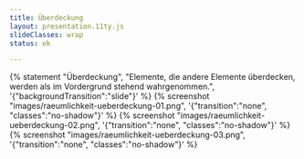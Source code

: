```yaml
---
title: Überdeckung
layout: presentation.11ty.js
slideClasses: wrap
status: ok

---
```




{% statement "Überdeckung", "Elemente, die andere Elemente überdecken, werden als im Vordergrund stehend wahrgenommen.", '{"backgroundTransition":"slide"}' %}
{% screenshot "images/raeumlichkeit-ueberdeckung-01.png", '{"transition":"none", "classes":"no-shadow"}' %}
{% screenshot "images/raeumlichkeit-ueberdeckung-02.png", '{"transition":"none", "classes":"no-shadow"}' %}
{% screenshot "images/raeumlichkeit-ueberdeckung-03.png", '{"transition":"none", "classes":"no-shadow"}' %}